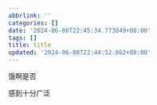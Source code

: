 ```yaml
---
abbrlink: ''
categories: []
date: '2024-06-08T22:45:34.773849+08:00'
tags: []
title: title
updated: '2024-06-08T22:44:52.862+08:00'
---
```

饿啊是否

感到十分广泛
